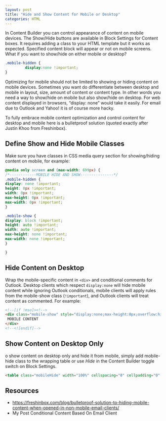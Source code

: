 ```yaml
---
layout: post
title: "Hide and Show Content for Mobile or Desktop"
categories: HTML
---
```

In Content Builder you can control appearance of content on mobile devices. The Show/Hide buttons are available in Block Settings for Content boxes. It requires adding a class to your HTML template but it works as expected. Specified content block will appear or not on mobile screens. What if you want to show/hide on either mobile or desktop?

```css
.mobile-hidden {
         display:none !important;
}
```

Optimizing for mobile should not be limited to showing or hiding content on mobile devices. Sometimes you want do differentiate between desktop and mobile in layout, size, amount of content or content type. In other words you need a way to show/hide on mobile but also show/hide on desktop. For web content displayed in browsers, “display: none” would take it easily. For email due to Outlook and Yahoo! it is of course more hacky.


To fully embrace mobile content optimization and control content for desktop and mobile here is a bulletproof solution (quoted exactly after Justin Khoo from Freshinbox).

## Define Show and Hide Mobile Classes
Make sure you have classes in CSS media query section for showing/hiding content on mobile, for example:

```css
@media only screen and (max-width: 699px) {
/*------------MOBILE HIDE AND SHOW---------------*/
.mobile-hidden {
display: none !important;
height: 0px !important;
width: 0px !important;
max-height: 0px !important;
max-width: 0px !important;
}

.mobile-show {
display: block !important;
height: auto !important;
width: auto !important;
max-height: none !important;
max-width: none !important;
}

}
```
## Hide Content on Desktop
Wrap the mobile-specific content in `<div>` and conditional comments for Outlook. Desktop clients which respect `display:none` will hide mobile content while ignoring Outlook conditionals, mobile clients will apply rules from the mobile-show class (`!important`), and Outlook clients will treat content as commented. For example:
```html
<!--[if !mso]><!-->
<div class="mobile-show" style="display:none;max-height:0px;overflow:hidden;">
 MOBILE CONTENT
</div>
<!--<![endif]-->
```

## Show Content on Desktop Only
o show content on desktop only and hide it from mobile, simply add mobile-hide class to the wrapping table or use *Hide* in the Content Builder toggle switch on Block Settings.
```html
<table class="mobileHide" width="100%" cellspacing="0" cellpadding="0" border="0">
```

## Resources
*   https://freshinbox.com/blog/bulletproof-solution-to-hiding-mobile-content-when-opened-in-non-mobile-email-clients/
*   My Post Conditional Content Based On Email Client
